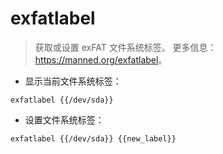 # exfatlabel

> 获取或设置 exFAT 文件系统标签。
> 更多信息：<https://manned.org/exfatlabel>。

- 显示当前文件系统标签：

`exfatlabel {{/dev/sda}}`

- 设置文件系统标签：

`exfatlabel {{/dev/sda}} {{new_label}}`